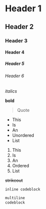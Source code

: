 # Header 1

## Header 2

### Header 3

#### Header 4

##### Header 5

###### Header 6

*italics*

**bold**

>Quote

* This
* Is
* An
* Unordered
* List

1. This
1. Is
1. An
1. Ordered
1. List

~~strikeout~~

`inline codeblock`

```py
multiline
codeblock
```